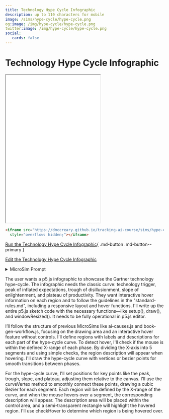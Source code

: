 ```yaml
---
title: Technology Hype Cycle Infographic
description: up to 110 characters for mobile
image: /sims/hype-cycle/hype-cycle.png
og:image: /img/hype-cycle/hype-cycle.png
twitter:image: /img/hype-cycle/hype-cycle.png
social:
   cards: false
---
```

# Technology Hype Cycle Infographic

<iframe src="./main.html" height="470px" scrolling="no"
  style="overflow: hidden;"></iframe>

```html
<iframe src="https://dmccreary.github.io/tracking-ai-course/sims/hype-cycle/main.html"  height="470px" scrolling="no"
  style="overflow: hidden;"></iframe>
```

[Run the Technology Hype Cycle Infographic](./main.html){ .md-button .md-button--primary }

[Edit the Technology Hype Cycle Infographic](https://editor.p5js.org/dmccreary/sketches/sCKCqcium)

<details>
    <summary>MicroSim Prompt</summary>
Please create an infographic that describes technology hype-cycles.  Draw the curve using p5.js and follow the guidelines for other infographics where when you hover over a region an infobox describes that region.

The history of AI is marked by cycles of extraordinary hype followed by periods of disillusionment when promised capabilities fail to materialize. Understanding past failures helps us assess whether we might be heading toward another "AI winter" in 2025.
</details>



The user wants a p5.js infographic to showcase the Gartner technology hype-cycle. The infographic needs the classic curve: technology trigger, peak of inflated expectations, trough of disillusionment, slope of enlightenment, and plateau of productivity. They want interactive hover information on each region and to follow the guidelines in the "standard-rules.md", including a responsive layout and hover functions. I'll write up the entire p5.js sketch code with the necessary functions—like setup(), draw(), and windowResized(). It needs to be fully operational in p5.js editor.

I’ll follow the structure of previous MicroSims like ai-causes.js and book-gen-workflow.js, focusing on the drawing area and an interactive hover feature without controls. I'll define regions with labels and descriptions for each part of the hype-cycle curve. To detect hover, I'll check if the mouse is within the defined X-range of each phase. By dividing the X-axis into 5 segments and using simple checks, the region description will appear when hovering. I'll draw the hype-cycle curve with vertices or bezier points for smooth transitions between phases.

For the hype-cycle curve, I'll set positions for key points like the peak, trough, slope, and plateau, adjusting them relative to the canvas. I'll use the curveVertex method to smoothly connect these points, drawing a cubic Bezier for each segment. Each region will be defined by the X-range of the curve, and when the mouse hovers over a segment, the corresponding description will appear. The description area will be placed within the control area, and a semi-transparent rectangle will highlight the hovered region. I'll use checkHover to determine which region is being hovered over.